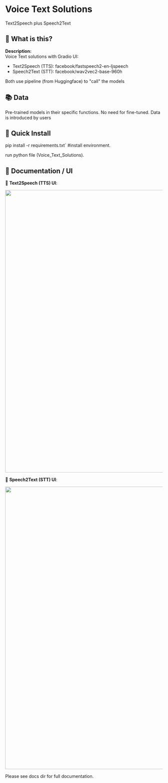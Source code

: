 # Voice Text Solutions
Text2Speech plus Speech2Text

## 🤔 What is this?
**Description:**  
Voice Text solutions with Gradio UI:
 - Text2Speech (TTS): facebook/fastspeech2-en-ljspeech
 - Speech2Text (STT): facebook/wav2vec2-base-960h

Both use pipeline (from Huggingface) to "call" the models

## 📚 Data

Pre-trained models in their specific functions. No need for fine-tuned.
Data is introduced by users


##  🚀 Quick Install

pip install -r requirements.txt` #install environment.

run python file (Voice_Text_Solutions).

## 📖 Documentation / UI

🧮 **Text2Speech (TTS) UI**: 
<p align="center">
<img src="docs/TTS_UI.png" width="900" > 
</p>

🧮 **Speech2Text (STT) UI**: 
<p align="center">
<img src="docs/STT_UI.png" width="900" > 
</p>

Please see docs dir for full documentation.

